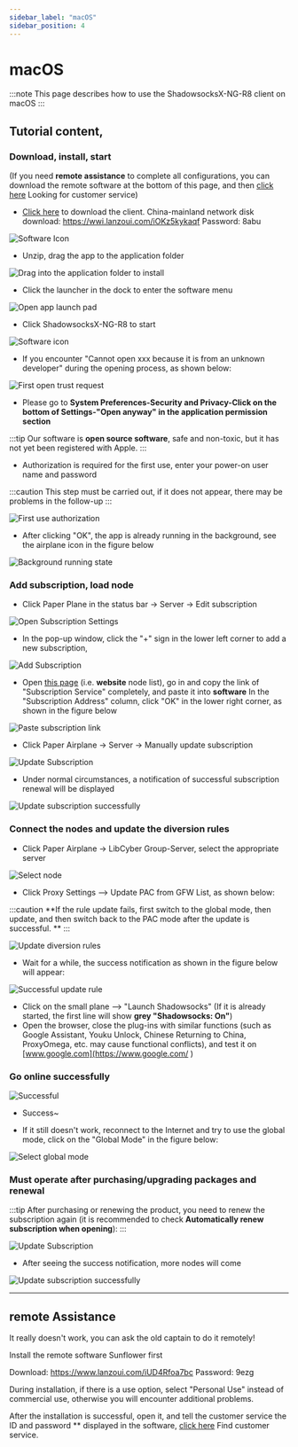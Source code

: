 ```yaml
---
sidebar_label: "macOS"
sidebar_position: 4
---
```

# macOS

:::note
This page describes how to use the ShadowsocksX-NG-R8 client on macOS
:::

## Tutorial content,

### Download, install, start

(If you need **remote assistance** to complete all configurations, you can download the remote software at the bottom of this page, and then [click here](https://go.crisp.chat/chat/embed/?website_id=9bf1c6d9-b23b-4b0c-95aa-fbeac29d2be6) Looking for customer service)

- [Click here](https://panel.libcyber.xyz/clients/ShadowsocksX-NG-R8-1.4.4.dmg) to download the client. China-mainland network disk download: https://wwi.lanzoui.com/iOKz5kykaqf Password: 8abu

![Software Icon][dmg-icon]

- Unzip, drag the app to the application folder

![Drag into the application folder to install][install]

- Click the launcher in the dock to enter the software menu

![Open app launch pad][launchpad]

- Click ShadowsocksX-NG-R8 to start

![Software icon][app-icon]

- If you encounter "Cannot open xxx because it is from an unknown developer" during the opening process, as shown below:

![First open trust request][trust]

- Please go to **System Preferences-Security and Privacy-Click on the bottom of Settings-"Open anyway" in the application permission section**

:::tip
Our software is **open source software**, safe and non-toxic, but it has not yet been registered with Apple.
:::

- Authorization is required for the first use, enter your power-on user name and password

:::caution
This step must be carried out, if it does not appear, there may be problems in the follow-up
:::

![First use authorization][authorize]

- After clicking "OK", the app is already running in the background, see the airplane icon in the figure below

![Background running state][running]

### Add subscription, load node

- Click Paper Plane in the status bar -> Server -> Edit subscription

![Open Subscription Settings][sub-setting]

- In the pop-up window, click the "+" sign in the lower left corner to add a new subscription,

![Add Subscription][add-sub]

- Open [this page](https://panel.libcyber.xyz/nodeList) (i.e. **website** node list), go in and copy the link of "Subscription Service" completely, and paste it into **software** In the "Subscription Address" column, click "OK" in the lower right corner, as shown in the figure below

![Paste subscription link][paste-link]

- Click Paper Airplane -> Server -> Manually update subscription


![Update Subscription][update-node]


- Under normal circumstances, a notification of successful subscription renewal will be displayed

![Update subscription successfully][update-node-success]


### Connect the nodes and update the diversion rules

- Click Paper Airplane -> LibCyber ​​Group-Server, select the appropriate server

![Select node][select-node]


- Click Proxy Settings --> Update PAC from GFW List, as shown below:

:::caution
**If the rule update fails, first switch to the global mode, then update, and then switch back to the PAC mode after the update is successful. **
:::

![Update diversion rules][update-pac]

- Wait for a while, the success notification as shown in the figure below will appear:

![Successful update rule][update-pac-success]


- Click on the small plane --> "Launch Shadowsocks" (If it is already started, the first line will show **grey "Shadowsocks: On"**)
- Open the browser, close the plug-ins with similar functions (such as Google Assistant, Youku Unlock, Chinese Returning to China, ProxyOmega, etc. may cause functional conflicts), and test it on [www.google.com](https://www.google.com/ )


### Go online successfully

![Successful][success]

- Success~

- If it still doesn't work, reconnect to the Internet and try to use the global mode, click on the "Global Mode" in the figure below:

![Select global mode][all-proxy]


### Must operate after purchasing/upgrading packages and renewal

:::tip
After purchasing or renewing the product, you need to renew the subscription again (it is recommended to check **Automatically renew subscription when opening**):
:::

![Update Subscription][update-node]

- After seeing the success notification, more nodes will come

![Update subscription successfully][update-node-success]



---

## remote Assistance

It really doesn't work, you can ask the old captain to do it remotely!

Install the remote software Sunflower first

Download: https://www.lanzoui.com/iUD4Rfoa7bc Password: 9ezg

During installation, if there is a use option, select "Personal Use" instead of commercial use, otherwise you will encounter additional problems.

After the installation is successful, open it, and tell the customer service the ID and password ** displayed in the software, [click here](https://go.crisp.chat/chat/embed/?website_id=9bf1c6d9-b23b-4b0c-95aa-fbeac29d2be6) Find customer service.


[dmg-icon]: https://cdn.jsdelivr.net/gh/LibCyber/docs-cdn@v1.1.0/assets/shadow-macos/dmg-icon.jpg "installation package"
[install]: https://cdn.jsdelivr.net/gh/LibCyber/docs-cdn@v1.1.0/assets/shadow-macos/install.jpg "Drag into the application folder to install"
[launchpad]: https://cdn.jsdelivr.net/gh/LibCyber/docs-cdn@v1.1.0/assets/shadow-macos/launchpad.jpg "Open the app launch pad"
[app-icon]: https://cdn.jsdelivr.net/gh/LibCyber/docs-cdn@v1.1.0/assets/shadow-macos/app-icon.jpg "software icon"
[trust]: https://cdn.jsdelivr.net/gh/LibCyber/docs-cdn@v1.1.0/assets/shadow-macos/trust.jpg "First Open Trust Request"
[authorize]: https://cdn.jsdelivr.net/gh/LibCyber/docs-cdn@v1.1.0/assets/shadow-macos/authorize.jpg "Authorization for the first use"
[running]: https://cdn.jsdelivr.net/gh/LibCyber/docs-cdn@v1.1.0/assets/shadow-macos/running.jpg "Background running status"
[sub-setting]: https://cdn.jsdelivr.net/gh/LibCyber/docs-cdn@v1.1.0/assets/shadow-macos/sub-setting.jpg "Open subscription settings"
[add-sub]: https://cdn.jsdelivr.net/gh/LibCyber/docs-cdn@v1.1.0/assets/shadow-macos/add-sub.jpg "Add Subscription"
[paste-link]: https://cdn.jsdelivr.net/gh/LibCyber/docs-cdn@v1.1.0/assets/shadow-macos/paste-link.jpg "Paste Subscription Link"
[update-node]: https://cdn.jsdelivr.net/gh/LibCyber/docs-cdn@v1.1.0/assets/shadow-macos/update-node.jpg "Update Subscription"
[update-node-success]: https://cdn.jsdelivr.net/gh/LibCyber/docs-cdn@v1.1.0/assets/shadow-macos/update-node-success.jpg "Successfully updated subscription"
[select-node]: https://cdn.jsdelivr.net/gh/LibCyber/docs-cdn@v1.1.0/assets/shadow-macos/select-node.jpg "Select Node"
[update-pac]: https://cdn.jsdelivr.net/gh/LibCyber/docs-cdn@v1.1.0/assets/shadow-macos/update-pac.jpg "Update Diversion Rules"
[update-pac-success]: https://cdn.jsdelivr.net/gh/LibCyber/docs-cdn@v1.1.0/assets/shadow-macos/update-pac-success.jpg "Successful update rule"
[all-proxy]: https://cdn.jsdelivr.net/gh/LibCyber/docs-cdn@v1.1.0/assets/shadow-macos/all-proxy.jpg "Select global mode"
[success]: https://cdn.jsdelivr.net/gh/LibCyber/docs-cdn@v1.1.0/assets/shadow-macos/success.jpg "You're done"